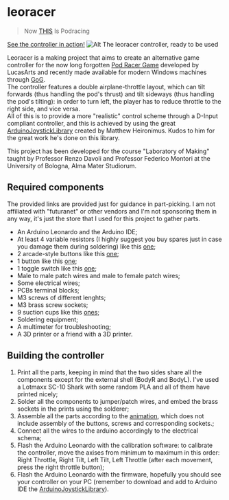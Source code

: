 # leoracer
> Now [THIS](https://youtu.be/8bLkcCZFKvA) Is Podracing


[See the controller in action!](https://youtu.be/5lz1fPlmYiA)
![Alt The leoracer controller, ready to be used](https://github.com/Nemesis-FT/leoracer/blob/main/images/leoracer.jpg?raw=true)

Leoracer is a making project that aims to create an alternative game controller for the now long forgotten [Pod Racer Game](https://en.wikipedia.org/wiki/Star_Wars_Episode_I:_Racer) developed by LucasArts and recently made available for modern Windows machines through [GoG](https://www.gog.com/en/game/star_wars_episode_i_racer).  
The controller features a double airplane-throttle layout, which can tilt forwards (thus handling the pod's thrust) and tilt sideways (thus handling the pod's tilting): in order to turn left, the player has to reduce throttle to the right side, and vice versa.  
All of this is to provide a more "realistic" control scheme through a D-Input compliant controller, and this is achieved by using the great [ArduinoJoystickLibrary](https://github.com/MHeironimus/ArduinoJoystickLibrary) created by Matthew Heironimus. Kudos to him for the great work he's done on this library. 

This project has been developed for the course "Laboratory of Making" taught by Professor Renzo Davoli and Professor Federico Montori at the University of Bologna, Alma Mater Studiorum.

## Required components
The provided links are provided just for guidance in part-picking. I am not affiliated with "futuranet" or other vendors and I'm not sponsoring them in any way, it's just the store that I used for this project to gather parts.
* An Arduino Leonardo and the Arduino IDE;
* At least 4 variable resistors (I highly suggest you buy spares just in case you damage them during soldering) like this [one](https://futuranet.it/prodotto/potenziometro-lineare-1-kohm/);
* 2 arcade-style buttons like this [one](https://futuranet.it/prodotto/pulsante-arcade-corto-blu/);
* 1 button like this [one](https://futuranet.it/prodotto/pulsante-da-pannello-normalmente-aperto-nero/);
* 1 toggle switch like this [one](https://futuranet.it/prodotto/deviatore-on-on-a-levetta-cs-90/);
* Male to male patch wires and male to female patch wires;
* Some electrical wires;
* PCBs terminal blocks;
* M3 screws of different lenghts;
* M3 brass screw sockets;
* 9 suction cups like this [ones](https://www.amazon.it/dp/B084BRH8GP?psc=1&ref=ppx_yo2ov_dt_b_product_details);
* Soldering equipment;
* A multimeter for troubleshooting;
* A 3D printer or a friend with a 3D printer.

## Building the controller
1. Print all the parts, keeping in mind that the two sides share all the components except for the external shell (BodyR and BodyL). I've used a Lotmaxx SC-10 Shark with some random PLA and all of them have printed nicely;
2. Solder all the components to jumper/patch wires, and embed the brass sockets in the prints using the solderer;
3. Assemble all the parts according to the [animation](https://drive.google.com/file/d/1N2wPsxAuo81091dKuf4QRvu4FyjoekB1/view?usp=sharing), which does not include assembly of the buttons, screws and corresponding sockets.;
4. Connect all the wires to the arduino accordingly to the electrical schema;
5. Flash the Arduino Leonardo with the calibration software: to calibrate the controller, move the axises from minimum to maximum in this order: Right Throttle, Right Tilt, Left Tilt, Left Throttle (after each movement, press the right throttle button);
6. Flash the Arduino Leonardo with the firmware, hopefully you should see your controller on your PC (remember to download and add to Arduino IDE the [ArduinoJoystickLibrary](https://github.com/MHeironimus/ArduinoJoystickLibrary)).
